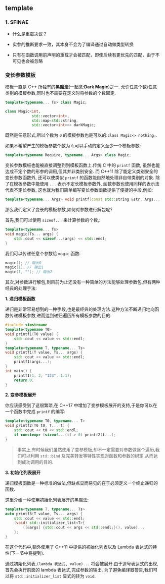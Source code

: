 ## template

### 1. SFINAE
* 什么是重载决议？

* 实参的推断要求一致，其本身不会为了编译通过自动做类型转换
* 只有在函数调用前声明的重载才会被匹配，即使后续有更优先的匹配，由于不可见也会被忽略

### 变长参数模板

模板一直是 C++ 所独有的**黑魔法**(一起念:**Dark Magic**)之一.
允许任意个数/任意类别的模板参数,同时也不需要在定义时将参数的个数固定.

```cpp
template<typename... Ts> class Magic;
```

```cpp
class Magic<int,
            std::vector<int>,
            std::map<std::string,
            std::vector<int>>> darkMagic;
```

既然是任意形式,所以个数为 `0` 的模板参数也是可以的:`class Magic<> nothing;`.

如果不希望产生的模板参数个数为 `0`,可以手动的定义至少一个模板参数:

```cpp
template<typename Require, typename... Args> class Magic;
```

变长参数模板也能被直接调整到到模板函数上.传统 C 中的 `printf` 函数,
虽然也能达成不定个数的形参的调用,但其并非类别安全.
而 C++11 除了能定义类别安全的变长参数函数外,
还可以使类似 `printf` 的函数能自然地处理非自带类别的对象.
除了在模板参数中能使用 `...` 表示不定长模板参数外,
函数参数也使用同样的表示法代表不定长参数,
这也就为我们简单编写变长参数函数提供了便捷的手段,例如:

```cpp
template<typename... Args> void printf(const std::string &str, Args... args);
```

那么我们定义了变长的模板参数,如何对参数进行解包呢?

首先,我们可以使用 `sizeof...` 来计算参数的个数,:

```cpp
template<typename... Ts>
void magic(Ts... args) {
    std::cout << sizeof...(args) << std::endl;
}
```

我们可以传递任意个参数给 `magic` 函数:

```cpp
magic(); // 输出0
magic(1); // 输出1
magic(1, ""); // 输出2
```

其次,对参数进行解包,到目前为止还没有一种简单的方法能够处理参数包,但有两种经典的处理手法:

**1. 递归模板函数**

递归是非常容易想到的一种手段,也是最经典的处理方法.这种方法不断递归地向函数传递模板参数,进而达到递归遍历所有模板参数的目的:

```cpp
#include <iostream>
template<typename T0>
void printf1(T0 value) {
    std::cout << value << std::endl;
}
template<typename T, typename... Ts>
void printf1(T value, Ts... args) {
    std::cout << value << std::endl;
    printf1(args...);
}
int main() {
    printf1(1, 2, "123", 1.1);
    return 0;
}
```

**2. 变参模板展开**

你应该感受到了这很繁琐,在 C++17 中增加了变参模板展开的支持,于是你可以在一个函数中完成 `printf` 的编写:

```cpp
template<typename T0, typename... T>
void printf2(T0 t0, T... t) {
    std::cout << t0 << std::endl;
    if constexpr (sizeof...(t) > 0) printf2(t...);
}
```

> 事实上,有时候我们虽然使用了变参模板,却不一定需要对参数做逐个遍历,我们可以利用 `std::bind` 及完美转发等特性实现对函数和参数的绑定,从而达到成功调用的目的.

**3. 初始化列表展开**

递归模板函数是一种标准的做法,但缺点显而易见的在于必须定义一个终止递归的函数.

这里介绍一种使用初始化列表展开的黑魔法:

```cpp
template<typename T, typename... Ts>
auto printf3(T value, Ts... args) {
    std::cout << value << std::endl;
    (void) std::initializer_list<T>{
        ([&args] {std::cout << args << std::endl;}(), value)...
    };
}
```

在这个代码中,额外使用了 C++11 中提供的初始化列表以及 Lambda 表达式的特性(下一节中将提到).

通过初始化列表,`(lambda 表达式, value)...` 将会被展开.由于逗号表达式的出现,首先会执行前面的 lambda 表达式,完成参数的输出.
为了避免编译器警告,我们可以将 `std::initializer_list` 显式的转为 `void`.
